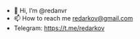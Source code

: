 - 👋 Hi, I’m @redanvr
- 📫 How to reach me redarkov@gmail.com
- Telegram: https://t.me/redarkov

<!---
redanvr/redanvr is a ✨ special ✨ repository because its `README.md` (this file) appears on your GitHub profile.
You can click the Preview link to take a look at your changes.
--->
